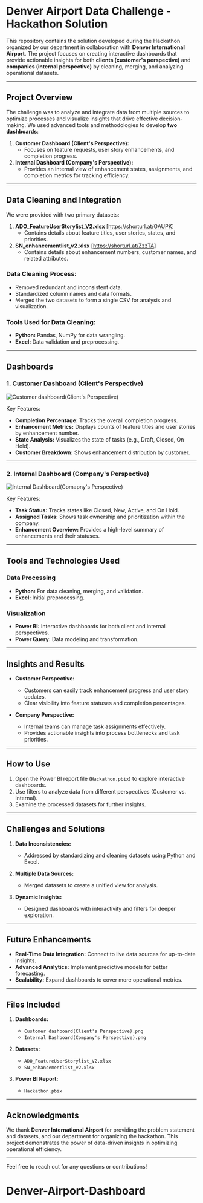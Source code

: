 # Denver Airport Data Challenge - Hackathon Solution

This repository contains the solution developed during the Hackathon organized by our department in collaboration with **Denver International Airport**. The project focuses on creating interactive dashboards that provide actionable insights for both **clients (customer's perspective)** and **companies (internal perspective)** by cleaning, merging, and analyzing operational datasets.

---

## Project Overview

The challenge was to analyze and integrate data from multiple sources to optimize processes and visualize insights that drive effective decision-making. We used advanced tools and methodologies to develop **two dashboards**:
1. **Customer Dashboard (Client's Perspective):**
   - Focuses on feature requests, user story enhancements, and completion progress.
2. **Internal Dashboard (Company's Perspective):**
   - Provides an internal view of enhancement states, assignments, and completion metrics for tracking efficiency.

---

## Data Cleaning and Integration

We were provided with two primary datasets:
1. **ADO_FeatureUserStorylist_V2.xlsx** [https://shorturl.at/GAUPK]
   - Contains details about feature titles, user stories, states, and priorities.
3. **SN_enhancementlist_v2.xlsx** [https://shorturl.at/ZzzTA]
   - Contains details about enhancement numbers, customer names, and related attributes.

### Data Cleaning Process:
- Removed redundant and inconsistent data.
- Standardized column names and data formats.
- Merged the two datasets to form a single CSV for analysis and visualization.

### Tools Used for Data Cleaning:
- **Python:** Pandas, NumPy for data wrangling.
- **Excel:** Data validation and preprocessing.

---

## Dashboards

### 1. Customer Dashboard (Client's Perspective)
![Customer dashboard(Client's Perspective)](https://github.com/user-attachments/assets/e78b8d64-4620-4a91-9977-0d541484ad21)



Key Features:
- **Completion Percentage:** Tracks the overall completion progress.
- **Enhancement Metrics:** Displays counts of feature titles and user stories by enhancement number.
- **State Analysis:** Visualizes the state of tasks (e.g., Draft, Closed, On Hold).
- **Customer Breakdown:** Shows enhancement distribution by customer.

---

### 2. Internal Dashboard (Company's Perspective)
![Internal Dashboard(Comapny's Perspective)](https://github.com/user-attachments/assets/afb4cc7e-9804-4534-889f-e6618ab7327c)




Key Features:
- **Task Status:** Tracks states like Closed, New, Active, and On Hold.
- **Assigned Tasks:** Shows task ownership and prioritization within the company.
- **Enhancement Overview:** Provides a high-level summary of enhancements and their statuses.

---

## Tools and Technologies Used

### Data Processing
- **Python:** For data cleaning, merging, and validation.
- **Excel:** Initial preprocessing.

### Visualization
- **Power BI:** Interactive dashboards for both client and internal perspectives.
- **Power Query:** Data modeling and transformation.

---

## Insights and Results

- **Customer Perspective:**
  - Customers can easily track enhancement progress and user story updates.
  - Clear visibility into feature statuses and completion percentages.

- **Company Perspective:**
  - Internal teams can manage task assignments effectively.
  - Provides actionable insights into process bottlenecks and task priorities.

---

## How to Use

1. Open the Power BI report file (`Hackathon.pbix`) to explore interactive dashboards.
2. Use filters to analyze data from different perspectives (Customer vs. Internal).
3. Examine the processed datasets for further insights.

---

## Challenges and Solutions

1. **Data Inconsistencies:**
   - Addressed by standardizing and cleaning datasets using Python and Excel.

2. **Multiple Data Sources:**
   - Merged datasets to create a unified view for analysis.

3. **Dynamic Insights:**
   - Designed dashboards with interactivity and filters for deeper exploration.

---

## Future Enhancements

- **Real-Time Data Integration:** Connect to live data sources for up-to-date insights.
- **Advanced Analytics:** Implement predictive models for better forecasting.
- **Scalability:** Expand dashboards to cover more operational metrics.

---

## Files Included

1. **Dashboards:**
   - `Customer dashboard(Client's Perspective).png`
   - `Internal Dashboard(Company's Perspective).png`

2. **Datasets:**
   - `ADO_FeatureUserStorylist_V2.xlsx`
   - `SN_enhancementlist_v2.xlsx`

3. **Power BI Report:**
   - `Hackathon.pbix`

---

## Acknowledgments

We thank **Denver International Airport** for providing the problem statement and datasets, and our department for organizing the hackathon. This project demonstrates the power of data-driven insights in optimizing operational efficiency.

---

Feel free to reach out for any questions or contributions!
# Denver-Airport-Dashboard
